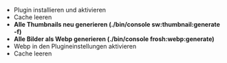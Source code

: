 * Plugin installieren und aktivieren
* Cache leeren
* **Alle Thumbnails neu generieren (./bin/console sw:thumbnail:generate -f)**
* **Alle Bilder als Webp generieren (./bin/console frosh:webp:generate)**
* Webp in den Plugineinstellungen aktivieren
* Cache leeren
